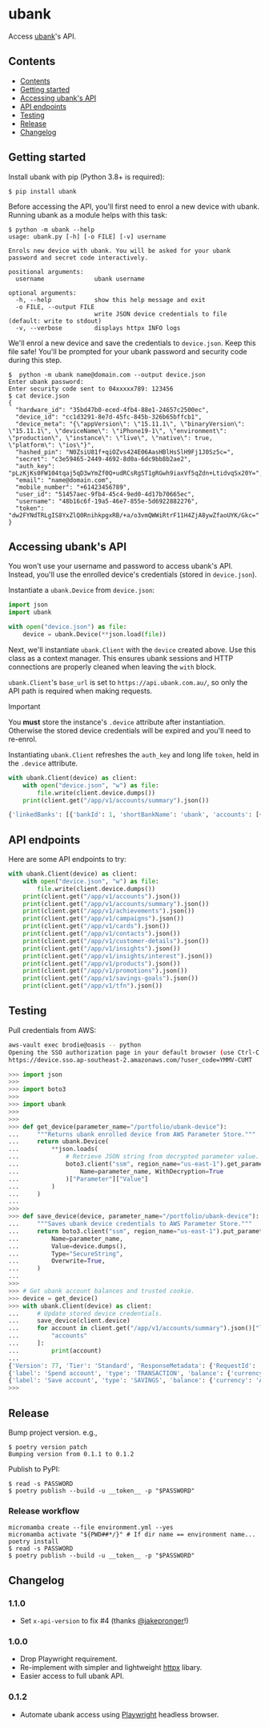 # ubank

Access [ubank](https://www.ubank.com.au)'s API.

## Contents

- [Contents](#contents)
- [Getting started](#getting-started)
- [Accessing ubank's API](#accessing-ubanks-api)
- [API endpoints](#api-endpoints)
- [Testing](#testing)
- [Release](#release)
- [Changelog](#changelog)


## Getting started

Install ubank with pip (Python 3.8+ is required):
```console
$ pip install ubank
```

Before accessing the API, you'll first need to enrol a new device with ubank.
Running ubank as a module helps with this task:
```console
$ python -m ubank --help
usage: ubank.py [-h] [-o FILE] [-v] username

Enrols new device with ubank. You will be asked for your ubank password and secret code interactively.

positional arguments:
  username              ubank username

optional arguments:
  -h, --help            show this help message and exit
  -o FILE, --output FILE
                        write JSON device credentials to file (default: write to stdout)
  -v, --verbose         displays httpx INFO logs
```

We'll enrol a new device and save the credentials to `device.json`.
Keep this file safe!
You'll be prompted for your ubank password and security code during this step.
```console
$  python -m ubank name@domain.com --output device.json
Enter ubank password:
Enter security code sent to 04xxxxx789: 123456
$ cat device.json
{
  "hardware_id": "35bd47b0-eced-4fb4-88e1-24657c2500ec",
  "device_id": "cc1d3291-8e7d-45fc-845b-326b65bffcb1",
  "device_meta": "{\"appVersion\": \"15.11.1\", \"binaryVersion\": \"15.11.1\", \"deviceName\": \"iPhone19-1\", \"environment\": \"production\", \"instance\": \"live\", \"native\": true, \"platform\": \"ios\"}",
  "hashed_pin": "N0ZsiU81f+qiOZvs424E06AasHBlHsSlH9Fj1J0Sz5c=",
  "secret": "c3e59465-2449-4692-8d0a-6dc9bb8b2ae2",
  "auth_key": "pLzKjKs0FW104tqaj5qD3wYmZf0Q+udRCsRgST1gRGwh9iaxVf5qZdn+LtidvqSx20Y=",
  "email": "name@domain.com",
  "mobile_number": "+61423456789",
  "user_id": "51457aec-9fb4-45c4-9ed0-4d17b70665ec",
  "username": "48b16c6f-19a5-46e7-855e-5d6922882276",
  "token": "dw2FYNdTRLgIS8YxZlQ0RnihkpgxRB/+a/o3vmQWWiRtrF11H4ZjA8ywZfaoUYK/Gkc="
}
```


## Accessing ubank's API

You won't use your username and password to access ubank's API.
Instead, you'll use the enrolled device's credentials (stored in `device.json`).

Instantiate a `ubank.Device` from `device.json`:
```python
import json
import ubank

with open("device.json") as file:
    device = ubank.Device(**json.load(file))
```

Next, we'll instantiate `ubank.Client` with the `device` created above.
Use this class as a context manager.
This ensures ubank sessions and HTTP connections are properly cleaned when leaving
the `with` block.

`ubank.Client`'s `base_url` is set to `https://api.ubank.com.au/`, so only the API path is required when making requests.

> [!IMPORTANT]
> You **must** store the instance's `.device` attribute after instantiation.
> Otherwise the stored device credentials will be expired and you'll need to re-enrol.
>
> Instantiating `ubank.Client` refreshes the `auth_key` and long life `token`, held in the `.device` attribute.

```python
with ubank.Client(device) as client:
    with open("device.json", "w") as file:
        file.write(client.device.dumps())
    print(client.get("/app/v1/accounts/summary").json())

{'linkedBanks': [{'bankId': 1, 'shortBankName': 'ubank', 'accounts': [{'label': 'Spend', 'type': 'TRANSACTION', 'balance': {'currency': 'AUD', 'current': 100, 'available': 100}, 'status': 'Active', 'id': '695db516-b0e2-4807-baca-77314a6257ce', 'nickname': 'Spend', 'number': '12345678', 'bsb': '670864', 'lastBalanceRefresh': '2024-01-02T00:00:00.000Z', 'openDate': '2024-01-01T00:00:00.000Z', 'isJointAccount': False}, {'label': 'Save', 'type': 'SAVINGS', 'balance': {'currency': 'AUD', 'current': 1200.44, 'available': 1200.44}, 'status': 'Active', 'id': '5bad6edf-247e-4221-9bfc-e7608f5984cb', 'nickname': 'Save', 'number': '23456789', 'bsb': '670864', 'lastBalanceRefresh': '2024-01-02T00:00:00.000Z', 'openDate': '2024-01-01T00:00:00.000Z', 'isJointAccount': False}]}]}
```


## API endpoints

Here are some API endpoints to try:
```python
with ubank.Client(device) as client:
    with open("device.json", "w") as file:
        file.write(client.device.dumps())
    print(client.get("/app/v1/accounts").json())
    print(client.get("/app/v1/accounts/summary").json())
    print(client.get("/app/v1/achievements").json())
    print(client.get("/app/v1/campaigns").json())
    print(client.get("/app/v1/cards").json())
    print(client.get("/app/v1/contacts").json())
    print(client.get("/app/v1/customer-details").json())
    print(client.get("/app/v1/insights").json())
    print(client.get("/app/v1/insights/interest").json())
    print(client.get("/app/v1/products").json())
    print(client.get("/app/v1/promotions").json())
    print(client.get("/app/v1/savings-goals").json())
    print(client.get("/app/v1/tfn").json())
```

## Testing

Pull credentials from AWS:

```bash
aws-vault exec brodie@oasis -- python
Opening the SSO authorization page in your default browser (use Ctrl-C to abort)
https://device.sso.ap-southeast-2.amazonaws.com/?user_code=YMMV-CUMT
```

```python
>>> import json
>>>
>>> import boto3
>>>
>>> import ubank
>>>
>>>
>>> def get_device(parameter_name="/portfolio/ubank-device"):
...     """Returns ubank enrolled device from AWS Parameter Store."""
...     return ubank.Device(
...         **json.loads(
...             # Retrieve JSON string from decrypted parameter value.
...             boto3.client("ssm", region_name="us-east-1").get_parameter(
...                 Name=parameter_name, WithDecryption=True
...             )["Parameter"]["Value"]
...         )
...     )
...
>>>
>>> def save_device(device, parameter_name="/portfolio/ubank-device"):
...     """Saves ubank device credentials to AWS Parameter Store."""
...     return boto3.client("ssm", region_name="us-east-1").put_parameter(
...         Name=parameter_name,
...         Value=device.dumps(),
...         Type="SecureString",
...         Overwrite=True,
...     )
...
>>>
>>> # Get ubank account balances and trusted cookie.
>>> device = get_device()
>>> with ubank.Client(device) as client:
...     # Update stored device credentials.
...     save_device(client.device)
...     for account in client.get("/app/v1/accounts/summary").json()["linkedBanks"][0][
...         "accounts"
...     ]:
...         print(account)
...
{'Version': 77, 'Tier': 'Standard', 'ResponseMetadata': {'RequestId': '1dd6cfff-dead-beef-asdf-123ead7e3ba0', 'HTTPStatusCode': 200, 'HTTPHeaders': {'server': 'Server', 'date': 'Thu, 1 Nov 1970 01:23:45 GMT', 'content-type': 'application/x-amz-json-1.1', 'content-length': '32', 'connection': 'keep-alive', 'x-amzn-requestid': '1dd6cfff-dead-beef-asdf-123ead7e3ba0'}, 'RetryAttempts': 0}}
{'label': 'Spend account', 'type': 'TRANSACTION', 'balance': {'currency': 'AUD', 'current': 1000.00, 'available': 1000.00}, 'status': 'Active', 'id': '9a293f00-c000-45b2-b21e-28cf09453f73', 'nickname': 'USpend', 'number': '19057097', 'bsb': '670864', 'lastBalanceRefresh': '1970-01-01T01:23:45.678Z', 'openDate': '1970-01-01T01:23:45.678Z', 'isJointAccount': False, 'depositProductData': {'interestTiers': [{'interestRate': 0, 'minimumRange': 0}]}}
{'label': 'Save account', 'type': 'SAVINGS', 'balance': {'currency': 'AUD', 'current': 1000000.00, 'available': 1000000.00}, 'status': 'Active', 'id': '88bcd861-21ad-48d9-8c3d-d789c5845252', 'nickname': 'USave', 'number': '00000000', 'bsb': '000000', 'lastBalanceRefresh': '1970-01-01T01:23:45.678Z', 'openDate': '1970-01-01T01:23:45.678Z', 'isJointAccount': False, 'depositProductData': {'interestTiers': [{'interestRate': 5.5, 'minimumRange': 0, 'maximumRange': 100000}, {'interestRate': 5, 'minimumRange': 100000.01, 'maximumRange': 250000}, {'interestRate': 0, 'minimumRange': 250000.01}], 'interestPaymentFrequency': {'interestPaymentCountPerPeriod': 1, 'interestPeriod': '1 Month', 'interestPaymentSchedule': 'End'}}}
>>>
```


## Release

Bump project version. e.g.,

```console
$ poetry version patch
Bumping version from 0.1.1 to 0.1.2
```

Publish to PyPI:

```console
$ read -s PASSWORD
$ poetry publish --build -u __token__ -p "$PASSWORD"
```

### Release workflow


```
micromamba create --file environment.yml --yes
micromamba activate "${PWD##*/}" # If dir name == environment name...
poetry install
$ read -s PASSWORD
$ poetry publish --build -u __token__ -p "$PASSWORD"
```


## Changelog

### 1.1.0

- Set `x-api-version` to fix #4 (thanks [@jakepronger](https://github.com/jakepronger)!)


### 1.0.0

- Drop Playwright requirement.
- Re-implement with simpler and lightweight [httpx](https://www.python-httpx.org) libary.
- Easier access to full ubank API.


### 0.1.2

- Automate ubank access using [Playwright](https://playwright.dev) headless browser.
